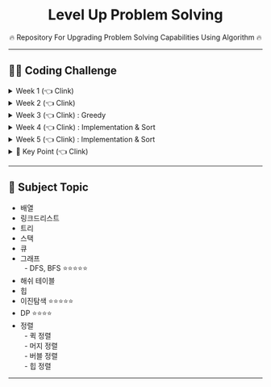 <div align=center>
<h1> Level Up Problem Solving </h1>
🔥 Repository For Upgrading Problem Solving Capabilities Using Algorithm 🔥
</div>

<hr>
<h2> 👨‍💻 Coding Challenge </h2>
<details>
  <summary> Week 1 (👈 Clink) </summary>
<ul>
  <li> https://programmers.co.kr/learn/courses/30/lessons/42576</li>
  <li> https://programmers.co.kr/learn/courses/30/lessons/12925</li>
  <li> https://programmers.co.kr/learn/courses/30/lessons/12917</li>
  <li> https://programmers.co.kr/learn/courses/30/lessons/42840</li>
  <li> https://programmers.co.kr/learn/courses/30/lessons/12919</li>
  <li> https://programmers.co.kr/learn/courses/30/lessons/12903</li>
  <li> https://programmers.co.kr/learn/courses/30/lessons/12948</li>
</ul>
</details>
<details>
  <summary> Week 2 (👈 Clink) </summary>
<ul>
  <li> https://programmers.co.kr/learn/courses/30/lessons/12969</li>
  <li> https://programmers.co.kr/learn/courses/30/lessons/12954</li>
  <li> https://programmers.co.kr/learn/courses/30/lessons/68644</li>
  <li> https://programmers.co.kr/learn/courses/30/lessons/12901</li>
  <li> https://programmers.co.kr/learn/courses/30/lessons/68935</li>
  <li> https://programmers.co.kr/learn/courses/30/lessons/42889</li>
  <li> https://programmers.co.kr/learn/courses/30/lessons/12926</li>
  <li> https://programmers.co.kr/learn/courses/30/lessons/42862</li>
  <li> https://programmers.co.kr/learn/courses/30/lessons/12917</li>
  <li> https://programmers.co.kr/learn/courses/30/lessons/12950</li>
</ul>
</details>
<details>
  <summary> Week 3 (👈 Clink) : Greedy </summary> 
<ul>
  <li> 이것이 코딩테스트다 Q-1 모험가길드</li>
  <li> 이것이 코딩테스트다 Q-2 곱하기 또는 더하기</li>
  <li> 이것이 코딩테스트다 Q-3 문자열 뒤집기</li>
  <li> 이것이 코딩테스트다 Q-4 만들수 없는 금액</li>
  <li> 이것이 코딩테스트다 Q-5 볼링공 고르기</li>
  <li> 이것이 코딩테스트다 Q-6 무지의 먹방 라이브</li>
</ul>
</details>
<details>
  <summary> Week 4 (👈 Clink) : Implementation & Sort</summary>
  <ul>
    <li> 이것이 코딩테스트다 Q-7 럭키 스트레이트</li>
    <li> 이것이 코딩테스트다 Q-9 문자열 압축</li>
    <li> 이것이 코딩테스트다 Q-8 문자열 재정렬</li>
    <li> 이것이 코딩테스트다 Q-10 자물쇠와 열쇠</li>
    <li> 이것이 코딩테스트다 Q-23 국영수</li>
    <li> 이것이 코딩테스트다 Q-24 안테나</li>
  </ul>
</details>
<details>
  <summary> Week 5 (👈 Clink) : Implementation & Sort</summary>
  <ul>
    <li> 이것이 코딩테스트다 Q-11 뱀</li>
    <li> 이것이 코딩테스트다 Q-12 기둥고 보 설치</li>
    <li> 이것이 코딩테스트다 Q-13 치킨 배달</li>
    <li> 이것이 코딩테스트다 Q-14 외벽 점검</li>
    <li> 이것이 코딩테스트다 Q-25 실패율</li> 
    <li> 이것이 코딩테스트다 Q-26 카드 정렬하기</li>
  </ul>
</details>
<details>
  <summary> 🔑 Key Point (👈 Clink) </summary>
<ul>
  <li> 문제 설명</li>
  <li> 나의 풀이
    <br>&nbsp&nbsp- 접근 방법 : 어떤 알고리즘인지
    <br>&nbsp&nbsp- 코드 설명 : 어떻게 코드 짰는지
  </li>
  <li> 최적화된 풀이</li>
  <li> 느낀점</li>
</ul>
</details>
<hr>
<h2> 📝 Subject Topic</h2>
<ul>
  <li> 배열</li>
  <li> 링크드리스트</li>
  <li> 트리</li>
  <li> 스택</li>
  <li> 큐</li>
  <li> 그래프
  <br>&nbsp&nbsp- DFS, BFS ⭐⭐⭐⭐⭐
  </li>
  <li> 해쉬 테이블</li>
  <li> 힙</li>
  <li> 이진탐색 ⭐⭐⭐⭐⭐</li>
  <li> DP ⭐⭐⭐⭐</li>
  <li> 정렬
  <br>&nbsp&nbsp- 퀵 정렬
  <br>&nbsp&nbsp- 머지 정렬
  <br>&nbsp&nbsp- 버블 정렬
  <br>&nbsp&nbsp- 힙 정렬
  </li>
</ul>
<hr>
